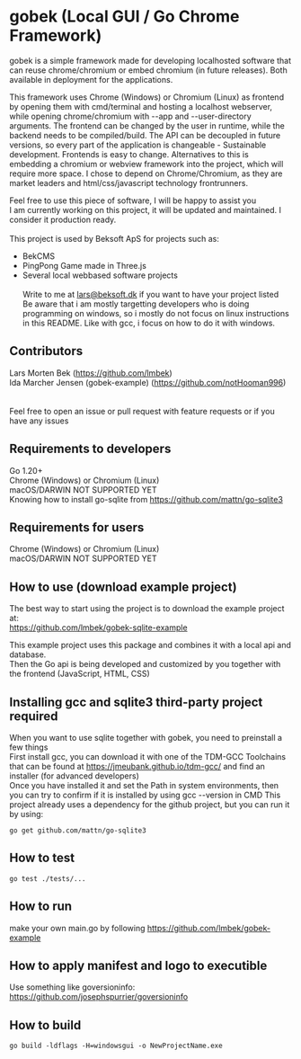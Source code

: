 # gobek (Local GUI / Go Chrome Framework)

gobek is a simple framework made for developing localhosted software that can reuse chrome/chromium or embed chromium (in future releases). Both available in deployment for the applications.

This framework uses Chrome (Windows) or Chromium (Linux) as frontend by opening them with cmd/terminal and hosting a localhost webserver, while opening chrome/chromium with --app and --user-directory arguments. The frontend can be changed by the user in runtime, while the backend needs to be compiled/build. The API can be decoupled in future versions, so every part of the application is changeable - Sustainable development. Frontends is easy to change. Alternatives to this is embedding a chromium or webview framework into the project, which will require more space. I chose to depend on Chrome/Chromium, as they are market leaders and html/css/javascript technology frontrunners.

Feel free to use this piece of software, I will be happy to assist you <br>
I am currently working on this project, it will be updated and maintained. I consider it production ready. <br>
<br>
This project is used by Beksoft ApS for projects such as:
* BekCMS
* PingPong Game made in Three.js
* Several local webbased software projects
  <br><br>
Write to me at lars@beksoft.dk if you want to have your project listed<br>
Be aware that i am mostly targetting developers who is doing programming on windows, so i mostly do not focus on linux instructions in this README. Like with gcc, i focus on how to do it with windows. <br>

## Contributors
Lars Morten Bek (https://github.com/lmbek) <br>
Ida Marcher Jensen (gobek-example) (https://github.com/notHooman996) <br>
<br><br>
Feel free to open an issue or pull request with feature requests or if you have any issues<br>

## Requirements to developers
Go 1.20+ <br>
Chrome (Windows) or Chromium (Linux) <br>
macOS/DARWIN NOT SUPPORTED YET <br>
Knowing how to install go-sqlite from https://github.com/mattn/go-sqlite3

## Requirements for users
Chrome (Windows) or Chromium (Linux) <br>
macOS/DARWIN NOT SUPPORTED YET <br>

## How to use (download example project)
The best way to start using the project is to download the example project at: <br>
https://github.com/lmbek/gobek-sqlite-example

This example project uses this package and combines it with a local api and database. <br>
Then the Go api is being developed and customized by you together with the frontend (JavaScript, HTML, CSS) <br>

## Installing gcc and sqlite3 third-party project required
When you want to use sqlite together with gobek, you need to preinstall a few things<br>
First install gcc, you can download it with one of the TDM-GCC Toolchains that can be found at https://jmeubank.github.io/tdm-gcc/ and find an installer (for advanced developers)<br>
Once you have installed it and set the Path in system environments, then you can try to confirm if it is installed by using gcc --version in CMD
This project already uses a dependency for the github project, but you can run it by using: <br>

	go get github.com/mattn/go-sqlite3
## How to test

	go test ./tests/...

## How to run
make your own main.go by following https://github.com/lmbek/gobek-example

## How to apply manifest and logo to executible
Use something like goversioninfo: https://github.com/josephspurrier/goversioninfo

## How to build

	go build -ldflags -H=windowsgui -o NewProjectName.exe
